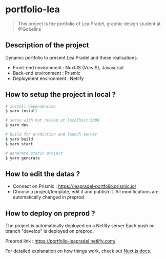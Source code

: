 # portfolio-lea

> This project is the portfolio of Lea Pradel, graphic design student at @Gobelins

## Description of the project

Dynamic portfolio to present Lea Pradel and these realisations.
- Front-end environment : NuxtJS (VueJS), Javascript
- Back-end environment : Prismic
- Deployment environment : Netlify


## How to setup the project in local ?

``` bash
# install dependencies
$ yarn install

# serve with hot reload at localhost:3000
$ yarn dev

# build for production and launch server
$ yarn build
$ yarn start

# generate static project
$ yarn generate
```

## How to edit the datas ?

- Connect on Prismic : https://leapradel-portfolio.prismic.io/
- Choose a project/template, edit it and publish it.
All modifications are automatically changed in preprod

## How to deploy on preprod ?

The project is automatically deployed on a Netlify server
Each push on branch "develop" is deployed on preprod.

Preprod link : https://portfolio-leapradel.netlify.com/


For detailed explanation on how things work, check out [Nuxt.js docs](https://nuxtjs.org).
